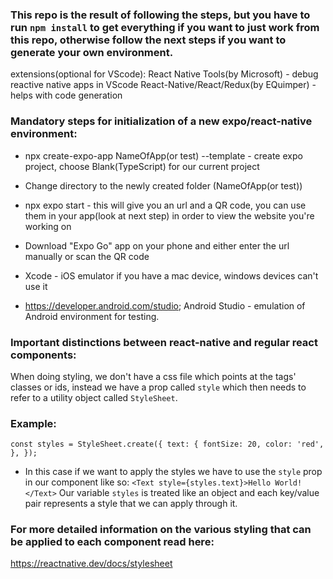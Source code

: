 ### This repo is the result of following the steps, but you have to run `npm install` to get everything if you want to just work from this repo, otherwise follow the next steps if you want to generate your own environment.

extensions(optional for VScode):
React Native Tools(by Microsoft) - debug reactive native apps in VScode
React-Native/React/Redux(by EQuimper) - helps with code generation

### Mandatory steps for initialization of a new expo/react-native environment:
- npx create-expo-app NameOfApp(or test) --template - create expo project, choose Blank(TypeScript) for our current project
- Change directory to the newly created folder (NameOfApp(or test))
- npx expo start - this will give you an url and a QR code, you can use them in your app(look at next step) in order to view the website you're working on
- Download "Expo Go" app on your phone and either enter the url manually or scan the QR code
- Xcode - iOS emulator if you have a mac device, windows devices can't use it

- https://developer.android.com/studio;
Android Studio - emulation of Android environment for testing.


### Important distinctions between react-native and regular react components:
When doing styling, we don't have a css file which points at the tags' classes or ids, instead we have a prop called `style` which then needs to refer to a utility object called `StyleSheet`.
### Example:
`const styles = StyleSheet.create({
  text: {
    fontSize: 20,
    color: 'red',
  },
});`
- In this case if we want to apply the styles we have to use the `style` prop in our component like so:
`<Text style={styles.text}>Hello World!</Text>`
Our variable `styles` is treated like an object and each key/value pair represents a style that we can apply through it.
### For more detailed information on the various styling that can be applied to each component read here:
https://reactnative.dev/docs/stylesheet
